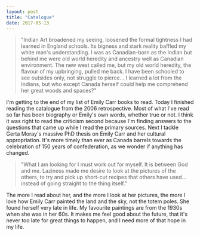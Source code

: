 ```yaml
---
layout: post
title: "Catalogue"
date: 2017-05-13
---
```


>"Indian Art broadened my seeing, loosened the formal tightness I had learned in England schools. Its bigness and stark reality baffled my white man's understanding. I was as Canadian-born as the Indian but behind me were old world heredity and ancestry well as Canadian environment. The new west called me, but my old world heredity, the flavour of my upbringing, pulled me back. I have been schooled to see outsides only, not struggle to pierce… I learned a lot from the Indians, but who except Canada herself could help me comprehend her great woods and spaces?"

I'm getting to the end of my list of Emily Carr books to read. Today I finished reading the catalogue from the 2006 retrospective. Most of what I've read so far has been biography or Emily's own words, whether true or not. I think it was right to read the criticism second because I'm finding answers to the questions that came up while I read the primary sources. Next I tackle Gerta Moray's massive PhD thesis on Emily Carr and her cultural appropriation. It's more timely than ever as Canada barrels towards the celebration of 150 years of confederation, as we wonder if anything has changed.

>"What I am looking for I must work out for myself. It is between God and me. Laziness made me desire to look at the pictures of the others, to try and pick up short-cut recipes that others have used…instead of going straight to the thing itself."

The more I read about her, and the more I look at her pictures, the more I love how Emily Carr painted the land and the sky, not the totem poles. She found herself very late in life. My favourite paintings are from the 1930s when she was in her 60s. It makes me feel good about the future, that it's never too late for great things to happen, and I need more of that hope in my life.
